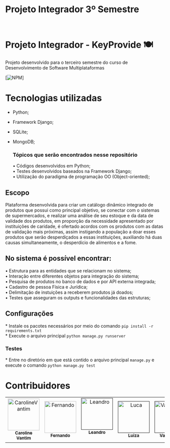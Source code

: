 <h1>Projeto Integrador 3º Semestre</h1>
<br>

# Projeto Integrador - KeyProvide 🍽️
Projeto desenvolvido para o terceiro semestre do curso de Desenvolvimento de Software Multiplataformas

[![NPM](https://img.shields.io/npm/l/react)]


# Tecnologias utilizadas
- Python;
- Framework Django;
- SQLite;
- MongoDB;
 
  <h3>Tópicos que serão encontrados nesse repositório<br></h3>
  • Códigos desenvolvidos em Python;<br>
  • Testes desenvolvidos baseados na Framework Django;<br>
  • Utilização do paradigma de programação OO (Object-oriented);<br>
  
## Escopo  
Plataforma desenvolvida para criar um catálogo dinâmico integrado de produtos que possui como principal objetivo, se conectar com o sistemas de supermercados, e realizar uma análise de seu estoque e da data de validade dos produtos, em proporção da necessidade apresentado por instituições de caridade, é ofertado acordos com os produtos com as datas de validação mais próximas, assim instigando a população a doar esses produtos que serão desperdiçados a essas instituições, auxiliando há duas causas simultaneamente, o desperdício de alimentos e a fome.
 
## No sistema é possível encontrar:
 •	Estrutura para as entidades que se relacionam no sistema; <br> 
 •	Interação entre diferentes objetos para integração do sistema; <br>
 •	Pesquisa de produtos no banco de dados e por API externa integrada; <br>
 •	Cadastro de pessoa Física e Jurídica; <br>
 •	Delimitação de instuições a receberem produtos já doados; <br>
 •	Testes que asseguram os outputs e funcionalidades das estruturas; <br>

## Configurações
\* Instale os pacotes necessários por meio do comando `pip install -r requirements.txt` <br>
\* Execute o arquivo principal `python manage.py runserver` <br> 

### Testes
\* Entre no diretório em que está contido o arquivo principal `manage.py` e execute o comando `python manage.py test`

<h1>Contribuidores</h1>
<table>
  <tr>
    <td align="center">
      <a href="https://github.com/CarolineVantim">
        <img src="https://avatars.githubusercontent.com/u/82098788?s=96&v=4" width="100px;" alt="CarolineVantim"/>
        <br />
        <sub>
          <b>Caroline Vantim</b>
        </sub>
       </a>
    </td> 
    <td align="center">
      <a href="https://github.com/Lifer18">
        <img src="https://avatars.githubusercontent.com/u/102481969?v=4" width="100px;" alt="Fernando"/>
        <br />
        <sub>
          <b>Fernando</b>
        </sub>
       </a>
    </td>
     <td align="center">
      <a href="">
        <img src="https://avatars.githubusercontent.com/u/102560265?s=400&u=13682d7a6732f419bd58641344fd7e1c33c6bc61&v=4" width="100px;" alt="Leandro"/>
        <br />
        <sub>
          <b>Leandro</b>
        </sub>
       </a>
       <br />
       <a href="" title="Linkedin"></a>
       <br />
    </td>
    <td align="center">
      <a href="">
        <img src="https://avatars.githubusercontent.com/u/102560506?v=4" width="100px;" alt="Luca"/>
        <br/>
        <sub>
          <b>Luiza</b>
        </sub>
       </a>
    </td>
    <td align="center">
      <a href="">
        <img src="https://avatars.githubusercontent.com/u/101229879?v=4" width="100px;" alt="Valdelaine"/>
        <br />
        <sub>
          <b>Valdelaine</b>
        </sub>
       </a>                                                                                                                                           
    </td>  
  </tr>
  </table>
